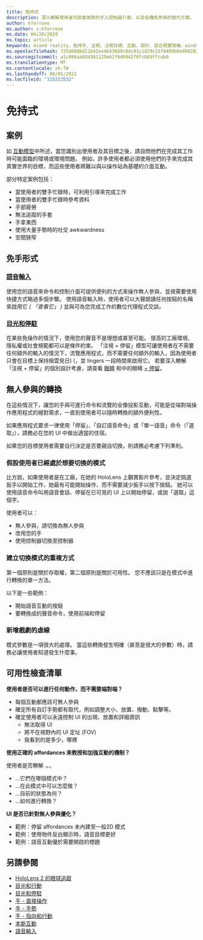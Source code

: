 ```yaml
---
title: 免持式
description: 深入瞭解使用者可能會面對的手入控制器介面，以及各種免參與的替代方案。
author: hferrone
ms.author: v-hferrone
ms.date: 04/20/2019
ms.topic: article
keywords: mixed reality、免持手、注視、注視目標、互動、設計、混合現實耳機、windows mixed Reality 耳機、虛擬實境耳機、HoloLens、MRTK、混合現實工具組、語音輸入、可用性
ms.openlocfilehash: 725d8886d21b42ee4643680c0dc91c1d29c25f8409b0ed0828256564dde7545c
ms.sourcegitcommit: a1c086aa83d381129e62f9d8942f0fc889ffcab0
ms.translationtype: MT
ms.contentlocale: zh-TW
ms.lasthandoff: 08/05/2021
ms.locfileid: "115213532"
---
```

# <a name="hands-free"></a>免持式

## <a name="scenarios"></a>案例

如 [互動模型](interaction-fundamentals.md)中所述，當您識別出使用者及其目標之後，請自問他們在完成其工作時可能面臨的環境或環境問題。 例如，許多使用者都必須使用他們的手來完成其真實世界的目標，而這些使用者將難以與以操作站為基礎的介面互動。

部分特定案例包括： 
* 當使用者的雙手忙碌時，可利用引導來完成工作
* 當使用者的雙手忙碌時參考資料
* 手部疲勞
* 無法追蹤的手套
* 手拿東西
* 使用大量手勢時的社交 awkwardness
* 空間狹窄

## <a name="hands-free-modalities"></a>免手形式

### <a name="voice-input"></a>[語音輸入](voice-input.md)

使用您的語音來命令和控制介面可提供便利的方式來操作無人參與，並視需要使用快捷方式略過多個步驟。 使用語音輸入時，使用者可以大聲朗讀任何按鈕的名稱來啟用它 _( 「查看它」 )_ 並與可為您完成工作的數位代理程式交談。

### <a name="gaze-and-dwell"></a>[目光和停駐](gaze-and-dwell.md)

在某些免操作的情況下，使用您的聲音不是理想或甚至可能。 很高的工廠環境、隱私權或社會規範都可以是條件約束。 「注視 + 停留」模型可讓使用者在不需要任何額外的輸入的情況下，流覽應用程式，而不需要任何額外的輸入，因為使用者只會在目標上保持撥雲見日)  (，並 lingers 一段時間來啟用它。 若要深入瞭解「注視 + 停留」的個別設計考慮，請查看 [眼睛](gaze-and-dwell-eyes.md) 和中的眼睛 [+ 停留](gaze-and-dwell-head.md)。

## <a name="transitioning-in-and-out-of-hands-free"></a>無人參與的轉換

在這些情況下，讓您的手與可進行命令和流覽的全像投影互動，可能是從端對端操作應用程式的絕對需求，一直到使用者可以隨時轉換的額外便利性。 

如果應用程式要求一律使用「停留」、「自訂語音命令」或「單一語音」命令（「選取」），請務必在您的 UI 中做出適當的住宿。 

如果您的目標使用者需要自行決定是否要親自切換，則請務必考慮下列準則。

### <a name="assume-the-user-is-already-in-the-mode-that-they-want-to-switch-to"></a>假設使用者已經處於想要切換的模式
比方說，如果使用者是在工廠，在她的 HoloLens 上觀賞影片參考，並決定挑選扳手以開始工作，她最有可能開始操作，而不需要減少扳手以按下按鈕。 她可以使用語音命令叫用語音會話、停留在已可見的 UI 上以開始停留，或說「選取」這個字。

使用者可以： 
* 無人參與，請切換為無人參與
* 改用您的手
* 使用控制器切換至控制器 

### <a name="create-redundant-ways-to-switch-modes"></a>建立切換模式的重複方式

第一個原則是關於存取權，第二個原則是關於可用性。 您不應該只是在模式中進行轉換的單一方法。 

以下是一些範例： 
* 開始語音互動的按鈕
* 要轉換成的聲音命令，使用前端和停留

### <a name="add-a-dash-of-drama"></a>新增戲劇的虛線

模式參數是一項很大的處理。 當這些轉換發生明確（甚至是很大的參數）時，請務必讓使用者知道發生什麼事。 

## <a name="usability-checklist"></a>可用性檢查清單

**使用者是否可以進行任何動作，而不需要端對端？**
* 每個互動都應該可無人參與
* 確定所有自訂手勢都有取代，例如調整大小、放置、撥動、點擊等。
* 確定使用者可以永遠控制 UI 的出現、放置和詳細資訊
    * 無法取得 UI
    * 將不在視野內的 UI 定址 (FOV) 
    * 我看到的是多少，哪裡

**使用正確的 affordances 來教授和加強互動的機制？**

使用者是否瞭解 .。。
* ...它們在哪個模式中？
* ...在此模式中可以怎麼做？
* ...目前的狀態為何？
* ...如何進行轉換？
    
**UI 是否已針對無人參與優化？**   

* 範例：停留 affordances 未內建至一般2D 模式
* 範例：使用物件反白顯示時，語音目標更好
* 範例：語音互動優於需要開啟的標題

## <a name="see-also"></a>另請參閱

* [HoloLens 2 的眼球追蹤](eye-tracking.md)
* [目光和行動](gaze-and-commit.md)
* [目光和停駐](gaze-and-dwell.md)
* [手 - 直接操作](direct-manipulation.md)
* [手 - 手勢](gaze-and-commit.md#composite-gestures)
* [手 - 指向和行動](point-and-commit.md)
* [本能互動](interaction-fundamentals.md)
* [語音輸入](voice-input.md)
